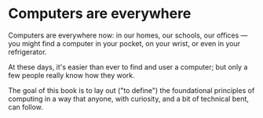 # Computers are everywhere
Computers are everywhere now: in our homes, our schools, our
offices — you might find a computer in your pocket, on your
wrist, or even in your refrigerator.

At these days, it's easier than ever to find and user a computer; but only a 
few people really know how they work.

The goal of this book is to lay out ("to define") the foundational principles of computing
in a way that anyone, with curiosity, and a bit of technical bent, can follow.

